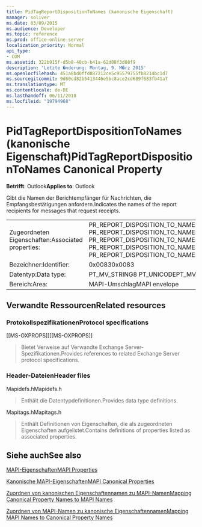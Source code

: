 ```yaml
---
title: PidTagReportDispositionToNames (kanonische Eigenschaft)
manager: soliver
ms.date: 03/09/2015
ms.audience: Developer
ms.topic: reference
ms.prod: office-online-server
localization_priority: Normal
api_type:
- COM
ms.assetid: 322b915f-d5b8-40cb-b41a-62d08f3d08f9
description: 'Letzte �nderung: Montag, 9. M�rz 2015'
ms.openlocfilehash: 451a8bd0ffd887212ce5c95579755fb8214bc1d7
ms.sourcegitcommit: 9d60cd82b5413446e5bc8ace2cd689f683fb41a7
ms.translationtype: MT
ms.contentlocale: de-DE
ms.lasthandoff: 06/11/2018
ms.locfileid: "19794968"
---
```

# <a name="pidtagreportdispositiontonames-canonical-property"></a><span data-ttu-id="325d3-103">PidTagReportDispositionToNames (kanonische Eigenschaft)</span><span class="sxs-lookup"><span data-stu-id="325d3-103">PidTagReportDispositionToNames Canonical Property</span></span>

  
  
<span data-ttu-id="325d3-104">**Betrifft**: Outlook</span><span class="sxs-lookup"><span data-stu-id="325d3-104">**Applies to**: Outlook</span></span> 
  
<span data-ttu-id="325d3-105">Gibt die Namen der Berichtempfänger für Nachrichten, die Empfangsbestätigungen anfordern.</span><span class="sxs-lookup"><span data-stu-id="325d3-105">Indicates the names of the report recipients for messages that request receipts.</span></span>
  
|||
|:-----|:-----|
|<span data-ttu-id="325d3-106">Zugeordneten Eigenschaften:</span><span class="sxs-lookup"><span data-stu-id="325d3-106">Associated properties:</span></span>  <br/> |<span data-ttu-id="325d3-107">PR_REPORT_DISPOSITION_TO_NAMES, PR_REPORT_DISPOSITION_TO_NAMES_A, PR_REPORT_DISPOSITION_TO_NAMES_W</span><span class="sxs-lookup"><span data-stu-id="325d3-107">PR_REPORT_DISPOSITION_TO_NAMES, PR_REPORT_DISPOSITION_TO_NAMES_A, PR_REPORT_DISPOSITION_TO_NAMES_W</span></span>  <br/> |
|<span data-ttu-id="325d3-108">Bezeichner:</span><span class="sxs-lookup"><span data-stu-id="325d3-108">Identifier:</span></span>  <br/> |<span data-ttu-id="325d3-109">0x0083</span><span class="sxs-lookup"><span data-stu-id="325d3-109">0x0083</span></span>  <br/> |
|<span data-ttu-id="325d3-110">Datentyp:</span><span class="sxs-lookup"><span data-stu-id="325d3-110">Data type:</span></span>  <br/> |<span data-ttu-id="325d3-111">PT_MV_STRING8 PT_UNICODE</span><span class="sxs-lookup"><span data-stu-id="325d3-111">PT_MV_STRING8, PT_UNICODE</span></span>  <br/> |
|<span data-ttu-id="325d3-112">Bereich:</span><span class="sxs-lookup"><span data-stu-id="325d3-112">Area:</span></span>  <br/> |<span data-ttu-id="325d3-113">MAPI-Umschlag</span><span class="sxs-lookup"><span data-stu-id="325d3-113">MAPI envelope</span></span>  <br/> |
   
## <a name="related-resources"></a><span data-ttu-id="325d3-114">Verwandte Ressourcen</span><span class="sxs-lookup"><span data-stu-id="325d3-114">Related resources</span></span>

### <a name="protocol-specifications"></a><span data-ttu-id="325d3-115">Protokollspezifikationen</span><span class="sxs-lookup"><span data-stu-id="325d3-115">Protocol specifications</span></span>

<span data-ttu-id="325d3-116">[[MS-OXPROPS]]</span><span class="sxs-lookup"><span data-stu-id="325d3-116">[[MS-OXPROPS]]</span></span> 
  
> <span data-ttu-id="325d3-117">Bietet Verweise auf Verwandte Exchange Server-Spezifikationen.</span><span class="sxs-lookup"><span data-stu-id="325d3-117">Provides references to related Exchange Server protocol specifications.</span></span>
    
### <a name="header-files"></a><span data-ttu-id="325d3-118">Header-Dateien</span><span class="sxs-lookup"><span data-stu-id="325d3-118">Header files</span></span>

<span data-ttu-id="325d3-119">Mapidefs.h</span><span class="sxs-lookup"><span data-stu-id="325d3-119">Mapidefs.h</span></span>
  
> <span data-ttu-id="325d3-120">Enthält die Datentypdefinitionen.</span><span class="sxs-lookup"><span data-stu-id="325d3-120">Provides data type definitions.</span></span>
    
<span data-ttu-id="325d3-121">Mapitags.h</span><span class="sxs-lookup"><span data-stu-id="325d3-121">Mapitags.h</span></span>
  
> <span data-ttu-id="325d3-122">Enthält Definitionen von Eigenschaften, die als zugeordneten Eigenschaften aufgelistet.</span><span class="sxs-lookup"><span data-stu-id="325d3-122">Contains definitions of properties listed as associated properties.</span></span>
    
## <a name="see-also"></a><span data-ttu-id="325d3-123">Siehe auch</span><span class="sxs-lookup"><span data-stu-id="325d3-123">See also</span></span>



[<span data-ttu-id="325d3-124">MAPI-Eigenschaften</span><span class="sxs-lookup"><span data-stu-id="325d3-124">MAPI Properties</span></span>](mapi-properties.md)
  
[<span data-ttu-id="325d3-125">Kanonische MAPI-Eigenschaften</span><span class="sxs-lookup"><span data-stu-id="325d3-125">MAPI Canonical Properties</span></span>](mapi-canonical-properties.md)
  
[<span data-ttu-id="325d3-126">Zuordnen von kanonischen Eigenschaftennamen zu MAPI-Namen</span><span class="sxs-lookup"><span data-stu-id="325d3-126">Mapping Canonical Property Names to MAPI Names</span></span>](mapping-canonical-property-names-to-mapi-names.md)
  
[<span data-ttu-id="325d3-127">Zuordnen von MAPI-Namen zu kanonische Eigenschaftennamen</span><span class="sxs-lookup"><span data-stu-id="325d3-127">Mapping MAPI Names to Canonical Property Names</span></span>](mapping-mapi-names-to-canonical-property-names.md)

